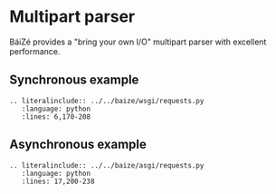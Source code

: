 # Multipart parser

BáiZé provides a "bring your own I/O" multipart parser with excellent performance.

## Synchronous example

```eval_rst
.. literalinclude:: ../../baize/wsgi/requests.py
   :language: python
   :lines: 6,170-208
```

## Asynchronous example

```eval_rst
.. literalinclude:: ../../baize/asgi/requests.py
   :language: python
   :lines: 17,200-238
```
